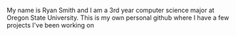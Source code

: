 My name is Ryan Smith and I am a 3rd year computer science major at Oregon State University.
This is my own personal github where I have a few projects I've been working on
